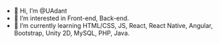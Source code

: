- 👋 Hi, I’m @UAdant
- 👀 I’m interested in Front-end, Back-end.
- 🌱 I’m currently learning HTML/CSS, JS, React, React Native, Angular, Bootstrap, Unity 2D, MySQL, PHP, Java.

<!---
UAdant/UAdant is a ✨ special ✨ repository because its `README.md` (this file) appears on your GitHub profile.
You can click the Preview link to take a look at your changes.
--->
